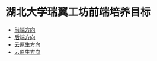 # 湖北大学瑞翼工坊前端培养目标

+ [前端方向](./docs/frontend.md)
+ [后端方向](./docs/backend.md)
+ [云原生方向](./docs/cloudNative.md)
+ [云原生方向](./docs/VR.md)

